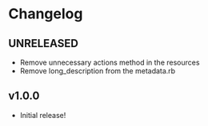 # Changelog

## UNRELEASED

- Remove unnecessary actions method in the resources
- Remove long_description from the metadata.rb

## v1.0.0

- Initial release!

